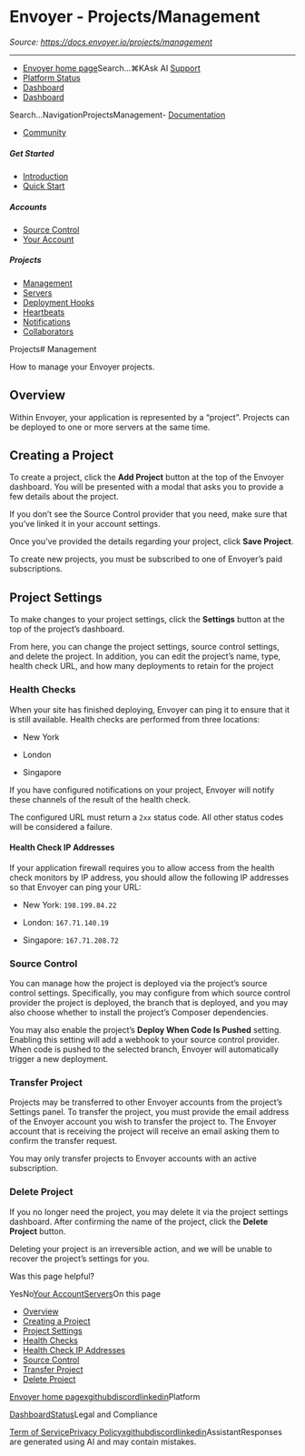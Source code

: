 # Envoyer - Projects/Management

*Source: https://docs.envoyer.io/projects/management*

---

- [Envoyer home page](https://envoyer.io)Search...⌘KAsk AI
[Support](/cdn-cgi/l/email-protection#eb8e859d84928e99ab878a998a9d8e87c5888486)
- [Platform Status](https://status.laravel.com/)
- [Dashboard](https://envoyer.io)
- [Dashboard](https://envoyer.io)

Search...NavigationProjectsManagement- [Documentation](/introduction)
- [Community](https://discord.com/invite/laravel)
##### Get Started

- [Introduction](/introduction)
- [Quick Start](/quick-start)

##### Accounts

- [Source Control](/accounts/source-control)
- [Your Account](/accounts/your-account)

##### Projects

- [Management](/projects/management)
- [Servers](/projects/servers)
- [Deployment Hooks](/projects/deployment-hooks)
- [Heartbeats](/projects/heartbeats)
- [Notifications](/projects/notifications)
- [Collaborators](/projects/collaborators)

Projects# Management

How to manage your Envoyer projects.

## [​](#overview)Overview

Within Envoyer, your application is represented by a “project”. Projects can be deployed to one or more servers at the same time.

## [​](#creating-a-project)Creating a Project

To create a project, click the **Add Project** button at the top of the Envoyer dashboard. You will be presented with a modal that asks you to provide a few details about the project.

If you don’t see the Source Control provider that you need, make sure that you’ve linked it in your account settings.

Once you’ve provided the details regarding your project, click **Save Project**.

To create new projects, you must be subscribed to one of Envoyer’s paid subscriptions.

## [​](#project-settings)Project Settings

To make changes to your project settings, click the **Settings** button at the top of the project’s dashboard.

From here, you can change the project settings, source control settings, and delete the project. In addition, you can edit the project’s name, type, health check URL, and how many deployments to retain for the project

### [​](#health-checks)Health Checks

When your site has finished deploying, Envoyer can ping it to ensure that it is still available. Health checks are performed from three locations:

- New York

- London

- Singapore

If you have configured notifications on your project, Envoyer will notify these channels of the result of the health check.

The configured URL must return a `2xx` status code. All other status codes will be considered a failure.

#### [​](#health-check-ip-addresses)Health Check IP Addresses

If your application firewall requires you to allow access from the health check monitors by IP address, you should allow the following IP addresses so that Envoyer can ping your URL:

- New York: `198.199.84.22`

- London: `167.71.140.19`

- Singapore: `167.71.208.72`

### [​](#source-control)Source Control

You can manage how the project is deployed via the project’s source control settings. Specifically, you may configure from which source control provider the project is deployed, the branch that is deployed, and you may also choose whether to install the project’s Composer dependencies.

You may also enable the project’s **Deploy When Code Is Pushed** setting. Enabling this setting will add a webhook to your source control provider. When code is pushed to the selected branch, Envoyer will automatically trigger a new deployment.

### [​](#transfer-project)Transfer Project

Projects may be transferred to other Envoyer accounts from the project’s Settings panel. To transfer the project, you must provide the email address of the Envoyer account you wish to transfer the project to. The Envoyer account that is receiving the project will receive an email asking them to confirm the transfer request.

You may only transfer projects to Envoyer accounts with an active subscription.

### [​](#delete-project)Delete Project

If you no longer need the project, you may delete it via the project settings dashboard. After confirming the name of the project, click the **Delete Project** button.

Deleting your project is an irreversible action, and we will be unable to recover the project’s settings for you.

Was this page helpful?

YesNo[Your Account](/accounts/your-account)[Servers](/projects/servers)On this page
- [Overview](#overview)
- [Creating a Project](#creating-a-project)
- [Project Settings](#project-settings)
- [Health Checks](#health-checks)
- [Health Check IP Addresses](#health-check-ip-addresses)
- [Source Control](#source-control)
- [Transfer Project](#transfer-project)
- [Delete Project](#delete-project)

[Envoyer home page](https://envoyer.io)[x](https://x.com/laravelphp)[github](https://github.com/laravel)[discord](https://discord.com/invite/laravel)[linkedin](https://linkedin.com/company/laravel)Platform

[Dashboard](https://envoyer.io/)[Status](https://status.laravel.com/)Legal and Compliance

[Term of Service](https://envoyer.io/terms)[Privacy Policy](https://envoyer.io/privacy)[x](https://x.com/laravelphp)[github](https://github.com/laravel)[discord](https://discord.com/invite/laravel)[linkedin](https://linkedin.com/company/laravel)AssistantResponses are generated using AI and may contain mistakes.